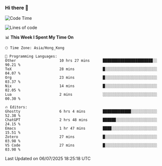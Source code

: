 ### Hi there 👋

<!--
**nicehiro/nicehiro** is a ✨ _special_ ✨ repository because its `README.md` (this file) appears on your GitHub profile.

Here are some ideas to get you started:

- 🔭 I’m currently working on ...
- 🌱 I’m currently learning ...
- 👯 I’m looking to collaborate on ...
- 🤔 I’m looking for help with ...
- 💬 Ask me about ...
- 📫 How to reach me: ...
- 😄 Pronouns: ...
- ⚡ Fun fact: ...
-->

<!--START_SECTION:waka-->
![Code Time](http://img.shields.io/badge/Code%20Time-774%20hrs%2038%20mins-blue)

![Lines of code](https://img.shields.io/badge/From%20Hello%20World%20I%27ve%20Written-1.7%20million%20lines%20of%20code-blue)

📊 **This Week I Spent My Time On** 

```text
🕑︎ Time Zone: Asia/Hong_Kong

💬 Programming Languages: 
Other                    10 hrs 27 mins      ███████████████████████░░   90.21 % 
TeX                      28 mins             █░░░░░░░░░░░░░░░░░░░░░░░░   04.07 % 
Org                      23 mins             █░░░░░░░░░░░░░░░░░░░░░░░░   03.37 % 
Nix                      14 mins             █░░░░░░░░░░░░░░░░░░░░░░░░   02.05 % 
Lua                      2 mins              ░░░░░░░░░░░░░░░░░░░░░░░░░   00.30 % 

🔥 Editors: 
Ghostty                  6 hrs 4 mins        █████████████░░░░░░░░░░░░   52.38 % 
ChatGPT                  2 hrs 48 mins       ██████░░░░░░░░░░░░░░░░░░░   24.15 % 
Emacs                    1 hr 47 mins        ████░░░░░░░░░░░░░░░░░░░░░   15.51 % 
Zotero                   27 mins             █░░░░░░░░░░░░░░░░░░░░░░░░   03.98 % 
VS Code                  27 mins             █░░░░░░░░░░░░░░░░░░░░░░░░   03.98 % 
```


 Last Updated on 06/07/2025 18:25:18 UTC
<!--END_SECTION:waka-->
